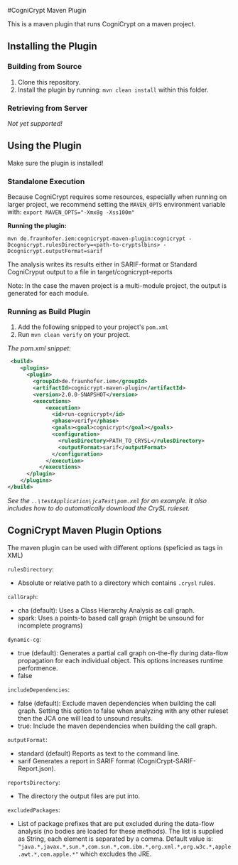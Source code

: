 #CogniCrypt Maven Plugin	

This is a maven plugin that runs CogniCrypt on a maven project.

## Installing the Plugin

### Building from Source

1. Clone this repository.
2. Install the plugin by running: `mvn clean install` within this folder.

### Retrieving from Server
*Not yet supported!*


## Using the Plugin

Make sure the plugin is installed!

### Standalone Execution

Because CogniCrypt requires some resources, especially when running on larger project, 
we recommend setting the `MAVEN_OPTS` environment variable with:
`export MAVEN_OPTS="-Xmx8g -Xss100m"`

**Running the plugin:**

`mvn de.fraunhofer.iem:cognicrypt-maven-plugin:cognicrypt -Dcognicrypt.rulesDirectory=<path-to-cryptslbins> -Dcognicrypt.outputFormat=sarif`
 
 The analysis writes its results either in SARIF-format or Standard CogniCryput output to a file in target/cognicrypt-reports
 
 Note: In the case the maven project is a multi-module project, the output is generated for each module.
 
 ### Running as Build Plugin
 
 1. Add the following snipped to your project's `pom.xml`
 2. Run `mvn clean verify` on your project.
 
 
*The pom.xml snippet:*
```xml
 <build>
    <plugins>
      <plugin>
        <groupId>de.fraunhofer.iem</groupId>
        <artifactId>cognicrypt-maven-plugin</artifactId>
        <version>2.0.0-SNAPSHOT</version>
        <executions>
            <execution>
              <id>run-cognicrypt</id>
              <phase>verify</phase>
              <goals><goal>cognicrypt</goal></goals>
              <configuration>
                <rulesDirectory>PATH_TO_CRYSL</rulesDirectory>
                <outputFormat>sarif</outputFormat>
              </configuration>
            </execution>
          </executions>
      </plugin>
    </plugins>
</build>
```

 
 *See the `..\testApplication\jcaTest\pom.xml` for an example. 
 It also includes how to do automatically download the CrySL ruleset.*
 
 ## CogniCrypt Maven Plugin Options
 
The maven plugin can be used with different options (speficied as tags in XML)

`rulesDirectory`:
- Absolute or relative path to a directory which contains `.crysl` rules.

`callGraph`: 
- cha (default): Uses a Class Hierarchy Analysis as call graph.
- spark: Uses a points-to based call graph (might be unsound for incomplete programs)

`dynamic-cg`:
- true (default): Generates a partial call graph on-the-fly during data-flow propagation for each individual object. 
This options increases runtime performence.
- false 

`includeDependencies`: 
- false (default): Exclude maven dependencies when building the call graph. 
Setting this option to false when analyzing with any other ruleset then the JCA one will lead to unsound results.
- true: Include the maven dependencies when building the call graph.

`outputFormat`: 
- standard (default) Reports as text to the command line.
- sarif Generates a report in SARIF format (CogniCrypt-SARIF-Report.json).

`reportsDirectory`:
- The directory the output files are put into.

`excludedPackages`:
- List of package prefixes that are put excluded during the data-flow analysis (no bodies are loaded for these methods).
The list is supplied as String, each element is separated by a comma. 
Default value is: `"java.*,javax.*,sun.*,com.sun.*,com.ibm.*,org.xml.*,org.w3c.*,apple.awt.*,com.apple.*"` which excludes the JRE.